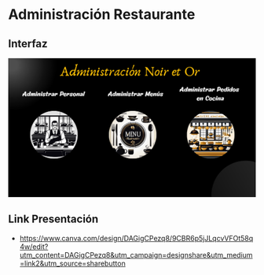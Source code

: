 # Administración Restaurante

## Interfaz

![alt text](image.png)

## Link Presentación
- https://www.canva.com/design/DAGigCPezq8/9CBR6p5jJLqcvVFOt58q4w/edit?utm_content=DAGigCPezq8&utm_campaign=designshare&utm_medium=link2&utm_source=sharebutton